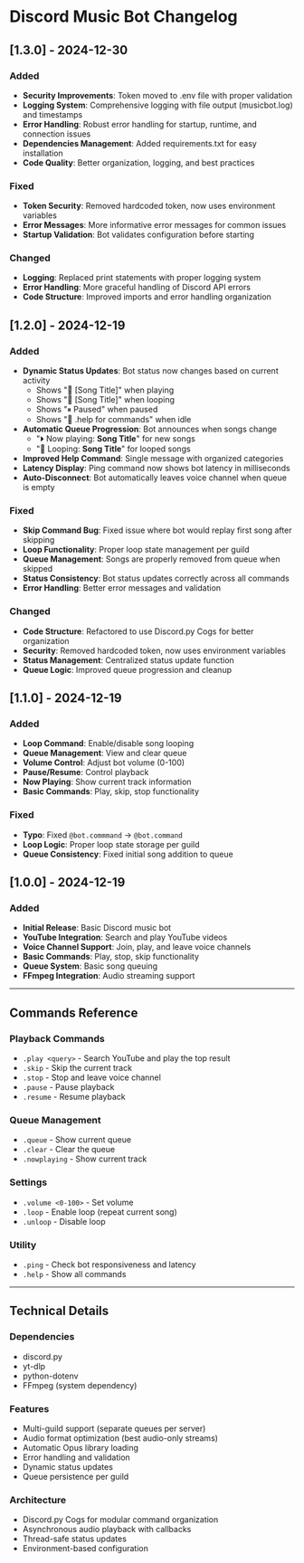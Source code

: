 # Discord Music Bot Changelog

## [1.3.0] - 2024-12-30

### Added
- **Security Improvements**: Token moved to .env file with proper validation
- **Logging System**: Comprehensive logging with file output (musicbot.log) and timestamps
- **Error Handling**: Robust error handling for startup, runtime, and connection issues
- **Dependencies Management**: Added requirements.txt for easy installation
- **Code Quality**: Better organization, logging, and best practices

### Fixed
- **Token Security**: Removed hardcoded token, now uses environment variables
- **Error Messages**: More informative error messages for common issues
- **Startup Validation**: Bot validates configuration before starting

### Changed
- **Logging**: Replaced print statements with proper logging system
- **Error Handling**: More graceful handling of Discord API errors
- **Code Structure**: Improved imports and error handling organization

## [1.2.0] - 2024-12-19

### Added
- **Dynamic Status Updates**: Bot status now changes based on current activity
  - Shows "🎵 [Song Title]" when playing
  - Shows "🔁 [Song Title]" when looping
  - Shows "⏸ Paused" when paused
  - Shows "🎵 .help for commands" when idle
- **Automatic Queue Progression**: Bot announces when songs change
  - "⏵ Now playing: **Song Title**" for new songs
  - "🔁 Looping: **Song Title**" for looped songs
- **Improved Help Command**: Single message with organized categories
- **Latency Display**: Ping command now shows bot latency in milliseconds
- **Auto-Disconnect**: Bot automatically leaves voice channel when queue is empty

### Fixed
- **Skip Command Bug**: Fixed issue where bot would replay first song after skipping
- **Loop Functionality**: Proper loop state management per guild
- **Queue Management**: Songs are properly removed from queue when skipped
- **Status Consistency**: Bot status updates correctly across all commands
- **Error Handling**: Better error messages and validation

### Changed
- **Code Structure**: Refactored to use Discord.py Cogs for better organization
- **Security**: Removed hardcoded token, now uses environment variables
- **Status Management**: Centralized status update function
- **Queue Logic**: Improved queue progression and cleanup

## [1.1.0] - 2024-12-19

### Added
- **Loop Command**: Enable/disable song looping
- **Queue Management**: View and clear queue
- **Volume Control**: Adjust bot volume (0-100)
- **Pause/Resume**: Control playback
- **Now Playing**: Show current track information
- **Basic Commands**: Play, skip, stop functionality

### Fixed
- **Typo**: Fixed `@bot.commmand` → `@bot.command`
- **Loop Logic**: Proper loop state storage per guild
- **Queue Consistency**: Fixed initial song addition to queue

## [1.0.0] - 2024-12-19

### Added
- **Initial Release**: Basic Discord music bot
- **YouTube Integration**: Search and play YouTube videos
- **Voice Channel Support**: Join, play, and leave voice channels
- **Basic Commands**: Play, stop, skip functionality
- **Queue System**: Basic song queuing
- **FFmpeg Integration**: Audio streaming support

---

## Commands Reference

### Playback Commands
- `.play <query>` - Search YouTube and play the top result
- `.skip` - Skip the current track
- `.stop` - Stop and leave voice channel
- `.pause` - Pause playback
- `.resume` - Resume playback

### Queue Management
- `.queue` - Show current queue
- `.clear` - Clear the queue
- `.nowplaying` - Show current track

### Settings
- `.volume <0-100>` - Set volume
- `.loop` - Enable loop (repeat current song)
- `.unloop` - Disable loop

### Utility
- `.ping` - Check bot responsiveness and latency
- `.help` - Show all commands

---

## Technical Details

### Dependencies
- discord.py
- yt-dlp
- python-dotenv
- FFmpeg (system dependency)

### Features
- Multi-guild support (separate queues per server)
- Audio format optimization (best audio-only streams)
- Automatic Opus library loading
- Error handling and validation
- Dynamic status updates
- Queue persistence per guild

### Architecture
- Discord.py Cogs for modular command organization
- Asynchronous audio playback with callbacks
- Thread-safe status updates
- Environment-based configuration 